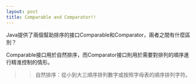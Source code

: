 ```yaml
---
layout: post
title: Comparable and Comparator!!
---
```


Java提供了兩個幫助排序的接口Comparable和Comparator，兩者之間有什麼區別？

Comparable接口用於自然排序，而Comparator接口則用於需要對排列的順序進行精淮控制的情形。

>> 自然排序：從小到大三順序排列數字或按照字母表的順序排列字符。
